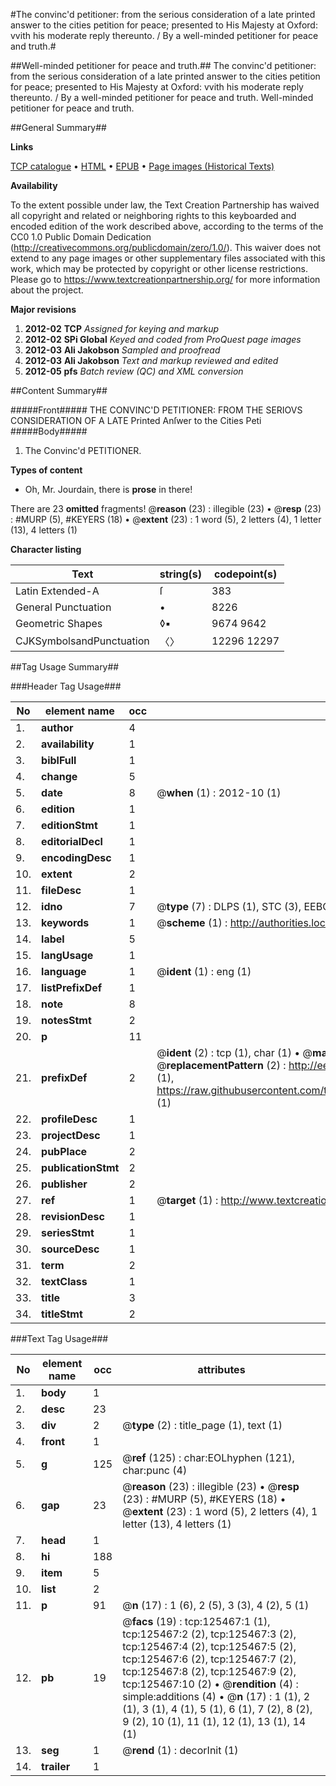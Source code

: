 #The convinc'd petitioner: from the serious consideration of a late printed answer to the cities petition for peace; presented to His Majesty at Oxford: vvith his moderate reply thereunto. / By a well-minded petitioner for peace and truth.#

##Well-minded petitioner for peace and truth.##
The convinc'd petitioner: from the serious consideration of a late printed answer to the cities petition for peace; presented to His Majesty at Oxford: vvith his moderate reply thereunto. / By a well-minded petitioner for peace and truth.
Well-minded petitioner for peace and truth.

##General Summary##

**Links**

[TCP catalogue](http://www.ota.ox.ac.uk/tcp/)  • 
[HTML](http://tei.it.ox.ac.uk/tcp/Texts-HTML/free/A80/A80392.html)  • 
[EPUB](http://tei.it.ox.ac.uk/tcp/Texts-EPUB/free/A80/A80392.epub) • 
[Page images (Historical Texts)](https://historicaltexts.jisc.ac.uk/eebo-99873020e)

**Availability**

To the extent possible under law, the Text Creation Partnership has waived all copyright and related or neighboring rights to this keyboarded and encoded edition of the work described above, according to the terms of the CC0 1.0 Public Domain Dedication (http://creativecommons.org/publicdomain/zero/1.0/). This waiver does not extend to any page images or other supplementary files associated with this work, which may be protected by copyright or other license restrictions. Please go to https://www.textcreationpartnership.org/ for more information about the project.

**Major revisions**

1. __2012-02__ __TCP__ *Assigned for keying and markup*
1. __2012-02__ __SPi Global__ *Keyed and coded from ProQuest page images*
1. __2012-03__ __Ali Jakobson__ *Sampled and proofread*
1. __2012-03__ __Ali Jakobson__ *Text and markup reviewed and edited*
1. __2012-05__ __pfs__ *Batch review (QC) and XML conversion*

##Content Summary##

#####Front#####
THE CONVINC'D PETITIONER: FROM THE SERIOVS CONSIDERATION OF A LATE Printed Anſwer to the Cities Peti
#####Body#####

1. The Convinc'd PETITIONER.

**Types of content**

  * Oh, Mr. Jourdain, there is **prose** in there!

There are 23 **omitted** fragments! 
 @__reason__ (23) : illegible (23)  •  @__resp__ (23) : #MURP (5), #KEYERS (18)  •  @__extent__ (23) : 1 word (5), 2 letters (4), 1 letter (13), 4 letters (1)

**Character listing**


|Text|string(s)|codepoint(s)|
|---|---|---|
|Latin Extended-A|ſ|383|
|General Punctuation|•|8226|
|Geometric Shapes|◊▪|9674 9642|
|CJKSymbolsandPunctuation|〈〉|12296 12297|

##Tag Usage Summary##

###Header Tag Usage###

|No|element name|occ|attributes|
|---|---|---|---|
|1.|__author__|4||
|2.|__availability__|1||
|3.|__biblFull__|1||
|4.|__change__|5||
|5.|__date__|8| @__when__ (1) : 2012-10 (1)|
|6.|__edition__|1||
|7.|__editionStmt__|1||
|8.|__editorialDecl__|1||
|9.|__encodingDesc__|1||
|10.|__extent__|2||
|11.|__fileDesc__|1||
|12.|__idno__|7| @__type__ (7) : DLPS (1), STC (3), EEBO-CITATION (1), PROQUEST (1), VID (1)|
|13.|__keywords__|1| @__scheme__ (1) : http://authorities.loc.gov/ (1)|
|14.|__label__|5||
|15.|__langUsage__|1||
|16.|__language__|1| @__ident__ (1) : eng (1)|
|17.|__listPrefixDef__|1||
|18.|__note__|8||
|19.|__notesStmt__|2||
|20.|__p__|11||
|21.|__prefixDef__|2| @__ident__ (2) : tcp (1), char (1)  •  @__matchPattern__ (2) : ([0-9\-]+):([0-9IVX]+) (1), (.+) (1)  •  @__replacementPattern__ (2) : http://eebo.chadwyck.com/downloadtiff?vid=$1&page=$2 (1), https://raw.githubusercontent.com/textcreationpartnership/Texts/master/tcpchars.xml#$1 (1)|
|22.|__profileDesc__|1||
|23.|__projectDesc__|1||
|24.|__pubPlace__|2||
|25.|__publicationStmt__|2||
|26.|__publisher__|2||
|27.|__ref__|1| @__target__ (1) : http://www.textcreationpartnership.org/docs/. (1)|
|28.|__revisionDesc__|1||
|29.|__seriesStmt__|1||
|30.|__sourceDesc__|1||
|31.|__term__|2||
|32.|__textClass__|1||
|33.|__title__|3||
|34.|__titleStmt__|2||


###Text Tag Usage###

|No|element name|occ|attributes|
|---|---|---|---|
|1.|__body__|1||
|2.|__desc__|23||
|3.|__div__|2| @__type__ (2) : title_page (1), text (1)|
|4.|__front__|1||
|5.|__g__|125| @__ref__ (125) : char:EOLhyphen (121), char:punc (4)|
|6.|__gap__|23| @__reason__ (23) : illegible (23)  •  @__resp__ (23) : #MURP (5), #KEYERS (18)  •  @__extent__ (23) : 1 word (5), 2 letters (4), 1 letter (13), 4 letters (1)|
|7.|__head__|1||
|8.|__hi__|188||
|9.|__item__|5||
|10.|__list__|2||
|11.|__p__|91| @__n__ (17) : 1 (6), 2 (5), 3 (3), 4 (2), 5 (1)|
|12.|__pb__|19| @__facs__ (19) : tcp:125467:1 (1), tcp:125467:2 (2), tcp:125467:3 (2), tcp:125467:4 (2), tcp:125467:5 (2), tcp:125467:6 (2), tcp:125467:7 (2), tcp:125467:8 (2), tcp:125467:9 (2), tcp:125467:10 (2)  •  @__rendition__ (4) : simple:additions (4)  •  @__n__ (17) : 1 (1), 2 (1), 3 (1), 4 (1), 5 (1), 6 (1), 7 (2), 8 (2), 9 (2), 10 (1), 11 (1), 12 (1), 13 (1), 14 (1)|
|13.|__seg__|1| @__rend__ (1) : decorInit (1)|
|14.|__trailer__|1||
